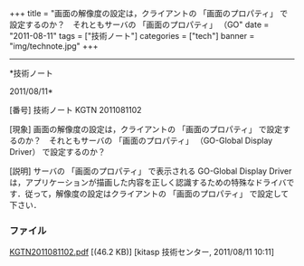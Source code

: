 ﻿+++
title = "画面の解像度の設定は，クライアントの 「画面のプロパティ」 で設定するのか？　それともサーバの 「画面のプロパティ」 （GO"
date = "2011-08-11"
tags = ["技術ノート"]
categories = ["tech"]
banner = "img/technote.jpg"
+++

-----------------------------------------------------------------------------------------------------------------------------

*技術ノート

2011/08/11*


[番号]
技術ノート KGTN 2011081102

[現象]
画面の解像度の設定は，クライアントの 「画面のプロパティ」
で設定するのか？　それともサーバの 「画面のプロパティ」 （GO-Global
Display Driver） で設定するのか？

[説明]
サーバの 「画面のプロパティ」 で表示される GO-Global Display Driver
は，アプリケーションが描画した内容を正しく認識するための特殊なドライバです．従って，解像度の設定はクライアントの
「画面のプロパティ」 で設定して下さい．


### ファイル

 
 


[KGTN2011081102.pdf](http://techreport.kitasp.net/attachments/download/593/KGTN2011081102.pdf)
 [(46.2 KB)] [kitasp 技術センター, 2011/08/11
10:11]


 


 

